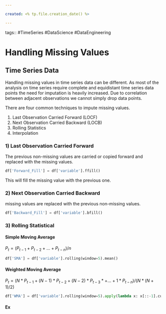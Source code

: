 ```yaml
---

created: <% tp.file.creation_date() %>

---
```

tags:: #TimeSeries #DataScience #DataEngineering 

# Handling Missing Values

## Time Series Data
Handling missing values in time series data can be different. As most of the analysis on time series require complete and equidistant time series data points the need for imputation is heavily increased. Due to correlation between adjacent observations we cannot simply drop data points.

There are four common techniques to impute missing values.
1) Last Observation Carried Forward (LOCF)
2) Next Observation Carried Backward (LOCB)
3) Rolling Statistics
4) Interpolation

### 1) Last Observation Carried Forward
The previous non-missing values are carried or copied forward and replaced with the missing values.

```python
df['Forward_Fill'] = df['variable'].ffill()
```

This will fill the missing value with the previous one.

### 2) Next Observation Carried Backward
missing values are replaced with the previous non-missing values.
```python
df['Backward_Fill'] = df['variable'].bfill()
```

### 3) Rolling Statistical

#### Simple Moving Average
$P_t = (P_{t-1}+P_{t-2}+ \dots + P_{t-n})/n$

```python
df['SMA'] = df['variable'].rolling(window=5).mean()
```

#### Weighted Moving Average
$P_t = (N*P_{t-1} + (N-1)*P_{t-2} + (N-2)*P_{t-3}* + \dots + 1*P_{t-n})/(N*(N+1)/2)$
```python
df['WMA'] = df['variable'].rolling(window=5).apply(lambda x: x[::-1].cumsum().sum() * 2 / n / (n+1))
```

#### Ex
